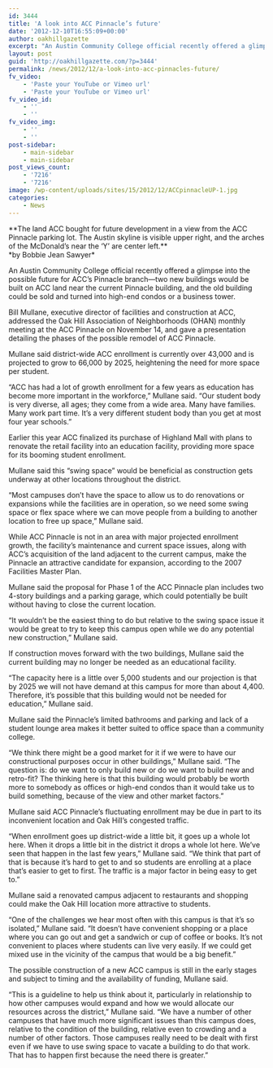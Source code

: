 ```yaml
---
id: 3444
title: 'A look into ACC Pinnacle’s future'
date: '2012-12-10T16:55:09+00:00'
author: oakhillgazette
excerpt: "An Austin Community College official recently offered a glimpse into the possible future for ACC’s Pinnacle branch—two new buildings would be built on ACC land near the current Pinnacle building, and the old building could be sold and turned into high-end condos or a business tower.\n\n   Bill Mullane, executive director of facilities and construction at ACC, addressed the Oak Hill Association of Neighborhoods (OHAN) monthly meeting at the ACC Pinnacle"
layout: post
guid: 'http://oakhillgazette.com/?p=3444'
permalink: /news/2012/12/a-look-into-acc-pinnacles-future/
fv_video:
    - 'Paste your YouTube or Vimeo url'
    - 'Paste your YouTube or Vimeo url'
fv_video_id:
    - ''
    - ''
fv_video_img:
    - ''
    - ''
post-sidebar:
    - main-sidebar
    - main-sidebar
post_views_count:
    - '7216'
    - '7216'
image: /wp-content/uploads/sites/15/2012/12/ACCpinnacleUP-1.jpg
categories:
    - News
---
```


<div> **The land ACC bought for future development in a view from the ACC Pinnacle parking lot. The Austin skyline is visible upper right, and the arches of the McDonald’s near the ‘Y’ are center left.**

</div>*by Bobbie Jean Sawyer*

An Austin Community College official recently offered a glimpse into the possible future for ACC’s Pinnacle branch—two new buildings would be built on ACC land near the current Pinnacle building, and the old building could be sold and turned into high-end condos or a business tower.

Bill Mullane, executive director of facilities and construction at ACC, addressed the Oak Hill Association of Neighborhoods (OHAN) monthly meeting at the ACC Pinnacle on November 14, and gave a presentation detailing the phases of the possible remodel of ACC Pinnacle.

Mullane said district-wide ACC enrollment is currently over 43,000 and is projected to grow to 66,000 by 2025, heightening the need for more space per student.

“ACC has had a lot of growth enrollment for a few years as education has become more important in the workforce,” Mullane said. “Our student body is very diverse, all ages; they come from a wide area. Many have families. Many work part time. It’s a very different student body than you get at most four year schools.”

Earlier this year ACC finalized its purchase of Highland Mall with plans to renovate the retail facility into an education facility, providing more space for its booming student enrollment.

Mullane said this “swing space” would be beneficial as construction gets underway at other locations throughout the district.

“Most campuses don’t have the space to allow us to do renovations or expansions while the facilities are in operation, so we need some swing space or flex space where we can move people from a building to another location to free up space,” Mullane said.

While ACC Pinnacle is not in an area with major projected enrollment growth, the facility’s maintenance and current space issues, along with ACC’s acquisition of the land adjacent to the current campus, make the Pinnacle an attractive candidate for expansion, according to the 2007 Facilities Master Plan.

Mullane said the proposal for Phase 1 of the ACC Pinnacle plan includes two 4-story buildings and a parking garage, which could potentially be built without having to close the current location.

“It wouldn’t be the easiest thing to do but relative to the swing space issue it would be great to try to keep this campus open while we do any potential new construction,” Mullane said.

If construction moves forward with the two buildings, Mullane said the current building may no longer be needed as an educational facility.

“The capacity here is a little over 5,000 students and our projection is that by 2025 we will not have demand at this campus for more than about 4,400. Therefore, it’s possible that this building would not be needed for education,” Mullane said.

Mullane said the Pinnacle’s limited bathrooms and parking and lack of a student lounge area makes it better suited to office space than a community college.

“We think there might be a good market for it if we were to have our constructional purposes occur in other buildings,” Mullane said. “The question is: do we want to only build new or do we want to build new and retro-fit? The thinking here is that this building would probably be worth more to somebody as offices or high-end condos than it would take us to build something, because of the view and other market factors.”

Mullane said ACC Pinnacle’s fluctuating enrollment may be due in part to its inconvenient location and Oak Hill’s congested traffic.

“When enrollment goes up district-wide a little bit, it goes up a whole lot here. When it drops a little bit in the district it drops a whole lot here. We’ve seen that happen in the last few years,” Mullane said. “We think that part of that is because it’s hard to get to and so students are enrolling at a place that’s easier to get to first. The traffic is a major factor in being easy to get to.”

Mullane said a renovated campus adjacent to restaurants and shopping could make the Oak Hill location more attractive to students.

“One of the challenges we hear most often with this campus is that it’s so isolated,” Mullane said. “It doesn’t have convenient shopping or a place where you can go out and get a sandwich or cup of coffee or books. It’s not convenient to places where students can live very easily. If we could get mixed use in the vicinity of the campus that would be a big benefit.”

The possible construction of a new ACC campus is still in the early stages and subject to timing and the availability of funding, Mullane said.

“This is a guideline to help us think about it, particularly in relationship to how other campuses would expand and how we would allocate our resources across the district,” Mullane said. “We have a number of other campuses that have much more significant issues than this campus does, relative to the condition of the building, relative even to crowding and a number of other factors. Those campuses really need to be dealt with first even if we have to use swing space to vacate a building to do that work. That has to happen first because the need there is greater.”